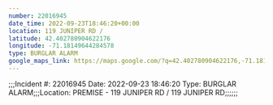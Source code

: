 ```yaml
---
number: 22016945
date_time: 2022-09-23T18:46:20+00:00
location: 119 JUNIPER RD / 
latitude: 42.402780904622176
longitude: -71.18149644284578
type: BURGLAR ALARM
google_maps_link: https://maps.google.com/?q=42.402780904622176,-71.18149644284578
---
```


;;;Incident #: 22016945  Date: 2022-09-23 18:46:20   Type: BURGLAR ALARM;;;Location: PREMISE - 119 JUNIPER RD / 119 JUNIPER RD;;;;;;
